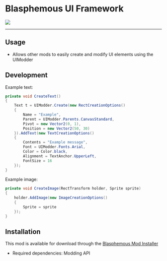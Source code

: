# Blasphemous UI Framework

<img src="https://img.shields.io/github/downloads/BrandenEK/Blasphemous.Framework.UI/total?color=6495ED&style=for-the-badge">

---

## Usage
- Allows other mods to easily create and modify UI elements using the UIModder

## Development
Example text:
```cs
private void CreateText()
{
    Text t = UIModder.Create(new RectCreationOptions()
    {
        Name = "Example",
        Parent = UIModder.Parents.CanvasStandard,
        Pivot = new Vector2(0, 1),
        Position = new Vector2(50, 30)
    }).AddText(new TextCreationOptions()
    {
        Contents = "Example message",
        Font = UIModder.Fonts.Arial,
        Color = Color.black,
        Alignment = TextAnchor.UpperLeft,
        FontSize = 16
    });
}
```

Example image:
```cs
private void CreateImage(RectTransform holder, Sprite sprite)
{
    holder.AddImage(new ImageCreationOptions()
    {
        Sprite = sprite
    });
}
```

## Installation
This mod is available for download through the [Blasphemous Mod Installer](https://github.com/BrandenEK/Blasphemous.Modding.Installer)
- Required dependencies: Modding API
